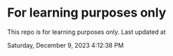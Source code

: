 # For learning purposes only
This repo is for learning purposes only.
Last updated at

Saturday, December 9, 2023 4:12:38 PM

